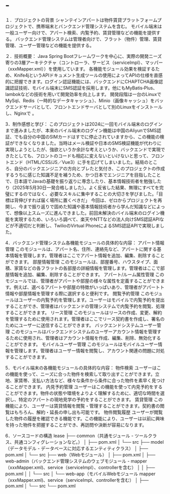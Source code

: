# -

１．プロジェクトの背景
シャンテインアパートは物件賃貸プラットフォームプロジェクトで、携帯端末とバンクエンド管理システムを含む。
モバイル端末は一般ユーザー向けで、アパート検索、内覧予約、賃貸管理などの機能を提供する。
バックエンド管理システムは管理者向けで、フラット（物件）管理、賃貸管理、ユーザー管理などの機能を提供する。

２．技術概要：
Java Spring Bootフレームワークを中心に、実際の開発ニーズ寄りの3層アーキテクチャ（コントローラ、サービス（serviceImpl）、マッパー（xxxMapper.xml））を使用しています。
各機能モジュール効果を検証するため、Knife4jというAPIドキュメント生成ツールの使用によってAPIの仕様を直感的に把握できます。ログイン認証機能には、バックエンドにCHAPTCHA画像認識認証技術、モバイル端末にSMS認証を採用します。他にもMyBatis‐Plus、lambokなどの技術を用いて開発効率を向上します。
開発段階は一台のLinuxでMySql、Redis（一時的なデータキャッシュ）、Minio（画像キャッシュ）をバックエンドサーバとして、フロントエンドサーバとして別のLinuxをインストールし、Nginxで 。

3．制作感想と学び：
このプロジェクトは2024に一回モバイル端末のログインまで進みましたが、本来のバイル端末のログイン機能は中国のAliyunでSMS認証、でも自分の中国のSIMカードはすでに停止されていますから、この機能の検証ができなくなりました。当時はメール検証や日本のSMS検証機能が代わりに実現しようとしたが、強欲というか余計な考えというか、バックエンドで実現できたとしても、フロントのコードも相応に変えないといけないと思って、フロントエンド（HTML/CSS/JS／Vue3）に手を広げてしまいました。結局のところ、自分のバックエンジニアの方向とブレたと気付き、このプロジェクトの作成するうちに感じた知識不足を補うため、かつ日本でエンジニアを目指したことで、日本語でJavaの基礎を振り返りに専念したり、基本情報技術者を勉強したり（2025年5月30日一発合格しました）。よく反省した結果、無理にすべてを完璧にするのではなく、必要なスキルに集中することの大切さを学びました。「目標は背伸びすれば届く場所に置くべきだ」
今回は、ゼロからプロジェクトを再開し、今まで振り返りで固めた知識や基本情報技術者から学んだ知識などによって、想像以上スムーズに進んできました。前回未解決のバイル端末のログイン機能を実現するため、いろいろ調べて、楽天やNTTなどの法人向けSMS認証APIなどが不適切だと判断し、TwilioのVirtual PhoneによるSMS認証APIで実現しました。


4．バックエンド管理システム各機能モジュールの具体的な内容：
アパート情報管理
このモジュールは、アパート名、住所、連絡先など、アパートに関する基本情報を管理します。管理者はここでアパート情報を追加、編集、削除することができます。
部屋情報管理
このモジュールは、部屋番号、ハウスタイプ、面積、家賃などの各フラットの各部屋の詳細情報を管理します。管理者はここで部屋情報を追加、編集、削除することができます。
アパート/ルーム属性管理
このモジュールでは、管理者がアパートや部屋の様々な属性を定義することができます。例えば、選べるアパートや部屋の特徴がいっぱいあり、管理者がアパートト情報や部屋情報を管理する際に選択すると便利です。
閲覧予約管理
このモジュールはユーザーの内覧予約を管理します。ユーザーはモバイルで内覧予約を提出することができ、管理者はバックエンドの管理システムで内覧予約を閲覧、処理することができます。
リース管理
このモジュールはリースの作成、変更、解約を管理するために使用されます。管理者はここでリース契約書を作成し、署名のためにユーザーに送信することができます。
バックエンドシステムユーザー管理
このモジュールはバックエンドシステムのユーザーアカウント情報を管理するために使用され、管理者はアカウント情報を作成、編集、削除、無効化することができます。
モバイルユーザー管理
このモジュールはモバイルユーザー情報を管理します。管理者はユーザー情報を閲覧し、アカウント関連の問題に対処することができます。

5．モバイル端末の各機能モジュールの具体的な内容：
物件検索
ユーザーはこの機能を使って、ニーズに合った物件を検索して取り出すことができます。立地、家賃帯、支払い方法など、様々な条件から条件に合った物件を素早く見つけることができます。
内見予約管理
ユーザーはこの機能を使って内見予約をすることができます。物件の状態や環境をよりよく理解するために、適切な時間を選択し、特定のアパートの現地見学の予約をすることができます。
賃貸管理
この機能により、ユーザーは賃貸情報を閲覧・管理することができます。契約書の閲覧はもちろん、解約・延長の申し出も可能です。
物件閲覧履歴
ユーザーが閲覧した物件の履歴を確認できる機能です。この機能により、ユーザーは以前に興味を持った物件を把握することができ、再訪問や決断が容易になります。

6．ソースコードの構造
lease
├── common（共通モジュール - ツールクラス、共通コンフィグレーションなど。）
│   ├── pom.xml
│   └── src
├── model（データモデル - データベースに対応するエンティティクラス）
│   ├── pom.xml
│   └── src
├── web（Webモジュール）
│   ├── pom.xml
│   ├── web-admin（バックエンド管理システムのウェブモジュール - mapper（xxxMapper.xml)、service（serviceImpl）、controllerを含む）
│   │   ├── pom.xml
│   │   └── src
│   └── web-app（モバイルWebモジュール mapper（xxxMapper.xml)、service（serviceImpl、controllerを含む）
│       ├── pom.xml
│       └── src
└── pom.xml






